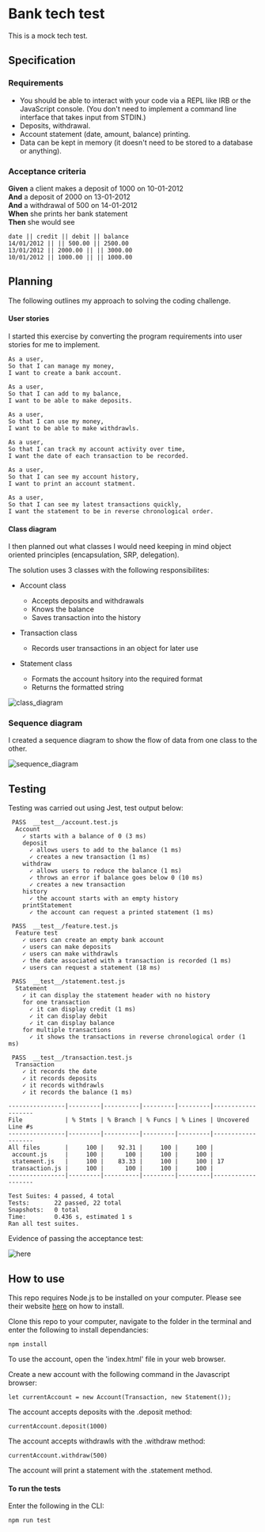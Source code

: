 # Bank tech test

This is a mock tech test.

## Specification

### Requirements

* You should be able to interact with your code via a REPL like IRB or the JavaScript console.  (You don't need to implement a command line interface that takes input from STDIN.)
* Deposits, withdrawal.
* Account statement (date, amount, balance) printing.
* Data can be kept in memory (it doesn't need to be stored to a database or anything).

### Acceptance criteria

**Given** a client makes a deposit of 1000 on 10-01-2012  
**And** a deposit of 2000 on 13-01-2012  
**And** a withdrawal of 500 on 14-01-2012  
**When** she prints her bank statement  
**Then** she would see

```
date || credit || debit || balance
14/01/2012 || || 500.00 || 2500.00
13/01/2012 || 2000.00 || || 3000.00
10/01/2012 || 1000.00 || || 1000.00
```
## Planning

The following outlines my approach to solving the coding challenge.

#### User stories

I started this exercise by converting the program requirements into user stories for me to implement.

```
As a user,
So that I can manage my money,
I want to create a bank account.

As a user,
So that I can add to my balance,
I want to be able to make deposits. 

As a user,
So that I can use my money,
I want to be able to make withdrawls.

As a user,
So that I can track my account activity over time,
I want the date of each transaction to be recorded.

As a user,
So that I can see my account history,
I want to print an account statment. 

As a user,
So that I can see my latest transactions quickly,
I want the statement to be in reverse chronological order.

```

#### Class diagram

I then planned out what classes I would need keeping in mind object oriented principles (encapsulation, SRP, delegation).

The solution uses 3 classes with the following responsibilites:
- Account class
  - Accepts deposits and withdrawals
  - Knows the balance
  - Saves transaction into the history

- Transaction class
  - Records user transactions in an object for later use

- Statement class
  - Formats the account hsitory into the required format
  - Returns the formatted string

![class_diagram](./img/classDiagram.png)

### Sequence diagram

I created a sequence diagram to show the flow of data from one class to the other.

![sequence_diagram](./img/sequenceDiagram.png)

## Testing

Testing was carried out using Jest, test output below:
```
 PASS  __test__/account.test.js
  Account
    ✓ starts with a balance of 0 (3 ms)
    deposit
      ✓ allows users to add to the balance (1 ms)
      ✓ creates a new transaction (1 ms)
    withdraw
      ✓ allows users to reduce the balance (1 ms)
      ✓ throws an error if balance goes below 0 (10 ms)
      ✓ creates a new transaction
    history
      ✓ the account starts with an empty history
    printStatement
      ✓ the account can request a printed statement (1 ms)

 PASS  __test__/feature.test.js
  Feature test
    ✓ users can create an empty bank account
    ✓ users can make deposits
    ✓ users can make withdrawls
    ✓ the date associated with a transaction is recorded (1 ms)
    ✓ users can request a statement (18 ms)

 PASS  __test__/statement.test.js
  Statement
    ✓ it can display the statement header with no history
    for one transaction
      ✓ it can display credit (1 ms)
      ✓ it can display debit
      ✓ it can display balance
    for multiple transactions
      ✓ it shows the transactions in reverse chronological order (1 ms)

 PASS  __test__/transaction.test.js
  Transaction
    ✓ it records the date
    ✓ it records deposits
    ✓ it records withdrawls
    ✓ it records the balance (1 ms)

----------------|---------|----------|---------|---------|-------------------
File            | % Stmts | % Branch | % Funcs | % Lines | Uncovered Line #s 
----------------|---------|----------|---------|---------|-------------------
All files       |     100 |    92.31 |     100 |     100 |                   
 account.js     |     100 |      100 |     100 |     100 |                   
 statement.js   |     100 |    83.33 |     100 |     100 | 17                
 transaction.js |     100 |      100 |     100 |     100 |                   
----------------|---------|----------|---------|---------|-------------------

Test Suites: 4 passed, 4 total
Tests:       22 passed, 22 total
Snapshots:   0 total
Time:        0.436 s, estimated 1 s
Ran all test suites.
```
Evidence of passing the acceptance test:

![here](./img/feature_test_pass.png)

## How to use

This repo requires Node.js to be installed on your computer. Please see their website [here](https://nodejs.org/en/) on how to install.

Clone this repo to your computer, navigate to the folder in the terminal and enter the following to install dependancies:

```
npm install
```

To use the account, open the 'index.html' file in your web browser.

Create a new account with the following command in the Javascript browser:

```
let currentAccount = new Account(Transaction, new Statement());
```

The account accepts deposits with the .deposit method:

```
currentAccount.deposit(1000)
```

The account accepts withdrawls with the .withdraw method:

```
currentAccount.withdraw(500)
```

The account will print a statement with the .statement method.

#### To run the tests

Enter the following in the CLI:

```
npm run test
```

